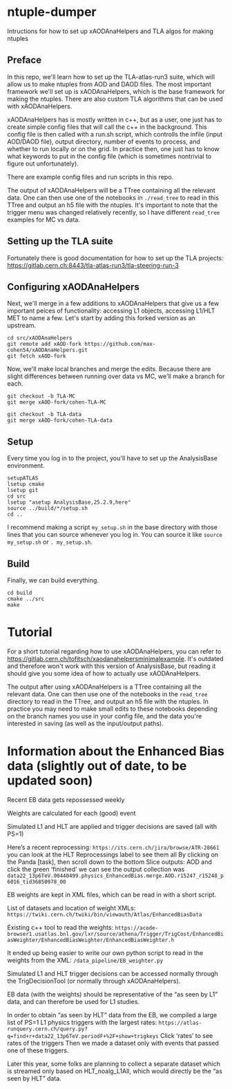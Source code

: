 # ntuple-dumper
Intructions for how to set up xAODAnaHelpers and TLA algos for making ntuples

## Preface
In this repo, we'll learn how to set up the TLA-atlas-run3 suite, which will allow us to make ntuples from AOD and DAOD files. The most important framework we'll set up is xAODAnaHelpers, which is the base framework for making the ntuples. There are also custom TLA algorithms that can be used with xAODAnaHelpers.

xAODAnaHelpers has is mostly written in c++, but as a user, one just has to create simple config files that will call the c++ in the background. This config file is then called with a run.sh script, which controlls the infile (input AOD/DAOD file), output directory, number of events to process, and whether to run locally or on the grid. In practice then, one just has to know what keywords to put in the config file (which is sometimes nontrivial to figure out unfortunately).

There are example config files and run scripts in this repo.

The output of xAODAnaHelpers will be a TTree containing all the relevant data. One can then use one of the notebooks in `./read_tree` to read in this TTree and output an h5 file with the ntuples. It's important to note that the trigger menu was changed relatively recently, so I have different `read_tree` examples for MC vs data.

## Setting up the TLA suite
Fortunately there is good documentation for how to set up the TLA projects: https://gitlab.cern.ch:8443/tla-atlas-run3/tla-steering-run-3

## Configuring xAODAnaHelpers
Next, we'll merge in a few additions to xAODAnaHelpers that give us a few important peices of functionality: accessing L1 objects, accessing L1/HLT MET to name a few. Let's start by adding this forked version as an upstream.

```
cd src/xAODAnaHelpers
git remote add xAOD-fork https://github.com/max-cohen54/xAODAnaHelpers.git
git fetch xAOD-fork
```

Now, we'll make local branches and merge the edits. Because there are slight differences between running over data vs MC, we'll make a branch for each.

```
git checkout -b TLA-MC
git merge xAOD-fork/cohen-TLA-MC

git checkout -b TLA-data
git merge xAOD-fork/cohen-TLA-data
```

## Setup
Every time you log in to the project, you'll have to set up the AnalysisBase environment.

```
setupATLAS
lsetup cmake
lsetup git
cd src
lsetup "asetup AnalysisBase,25.2.9,here"
source ../build/*/setup.sh
cd ..
```
I recommend making a script `my_setup.sh` in the base directory with those lines that you can source whenever you log in. You can source it like `source my_setup.sh` or `. my_setup.sh`.

## Build
Finally, we can build everything.

```
cd build
cmake ../src
make
```

# Tutorial
For a short tutorial regarding how to use xAODAnaHelpers, you can refer to https://gitlab.cern.ch/tofitsch/xaodanahelpersminimalexample. It's outdated and therefore won't work with this version of AnalysisBase, but reading it should give you some idea of how to actually use xAODAnaHelpers.

The output after using xAODAnaHelpers is a TTree containing all the relevant data. One can then use one of the notebooks in the `read_tree` directory to read in the TTree, and output an h5 file with the ntuples. In practice you may need to make small edits to these notebooks depending on the branch names you use in your config file, and the data you're interested in saving (as well as the input/output paths).

# Information about the Enhanced Bias data (slightly out of date, to be updated soon)
Recent EB data gets repossessed weekly

Weights are calculated for each (good) event

Simulated L1 and HLT are applied and trigger decisions are saved (all with PS=1)

Here’s a recent reprocessing: `https://its.cern.ch/jira/browse/ATR-28661`
you can look at the HLT Reprocessings label to see them all
By clicking on the Panda [task], then scroll down to the bottom Slice outputs: AOD and click the green ‘finished’ we can see the output collection was `data22_13p6TeV.00440499.physics_EnhancedBias.merge.AOD.r15247_r15248_p6016_tid36850978_00`

EB weights are kept in XML files, which can be read in with a short script. 

List of datasets and location of weight XMLs: `https://twiki.cern.ch/twiki/bin/viewauth/Atlas/EnhancedBiasData`

Existing c++ tool to read the weights: `https://acode-browser1.usatlas.bnl.gov/lxr/source/athena/Trigger/TrigCost/EnhancedBiasWeighter/EnhancedBiasWeighter/EnhancedBiasWeighter.h`

It ended up being easier to write our own python script to read in the weights from the XML: `/data_pipeline/EB_weighter.py`

Simulated L1 and HLT trigger decisions can be accessed normally through the TrigDecisionTool (or normally through xAODAnaHelpers).


EB data (with the weights) should be representative of the “as seen by L1” data, and can therefore be used for L1 studies.


In order to obtain “as seen by HLT” data from the EB, we compiled a large list of PS=1 L1 physics triggers with the largest rates: `https://atlas-runquery.cern.ch/query.py?q=find+r+data22_13p6TeV.periodF+%2F+show+trigkeys`
Click ‘rates’ to see rates of the triggers
Then we made a dataset only with events that passed one of these triggers.

Later this year, some folks are planning to collect a separate dataset which is streamed only based on HLT_noalg_L1All, which would directly be the “as seen by HLT” data.
